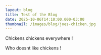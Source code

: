 ```yaml
---
layout: blog
title: Test of the Blog
date: 2025-10-06T14:10:00.000-03:00
thumbnail: /images/blog/joes-chicken.jpg
---
```

Chickens chickens everywhere !  



Who doesnt like chickens !
